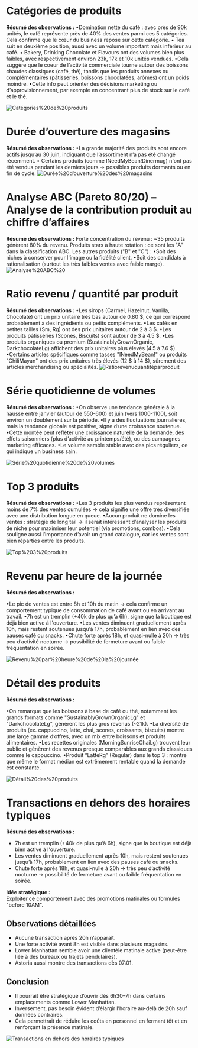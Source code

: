 # Catégories de produits

**Résumé des observations :**
•Domination nette du café : avec près de 90k unités, le café représente près de 40% des ventes parmi ces 5 catégories. Cela confirme que le cœur du business repose sur cette catégorie.
• Tea suit en deuxième position, aussi avec un volume important mais inférieur au café.
• Bakery, Drinking Chocolate et Flavours ont des volumes bien plus faibles, avec respectivement environ 23k, 17k et 10k unités vendues. 
•Cela suggère que le coeur de l’activité commerciale tourne autour des boissons chaudes classiques (café, thé), tandis que les produits annexes ou complémentaires (pâtisseries, boissons chocolatées, arômes) ont un poids moindre.
•Cette info peut orienter des décisions marketing ou d’approvisionnement, par exemple en concentrant plus de stock sur le café et le thé. 

![Catégories%20de%20produits](Catégories%20de%20produits.png)

# Durée d’ouverture des magasins

**Résumé des observations :**
•La grande majorité des produits sont encore actifs jusqu’au 30 juin, indiquant que l’assortiment n’a pas été changé récemment.
• Certains produits (comme INeedMyBean!Dinermug) n'ont pas été vendus pendant les derniers jours → possibles produits dormants ou en fin de cycle.
![Durée%20d’ouverture%20des%20magasins](Durée%20d’ouverture%20des%20magasins.png)

# Analyse ABC (Pareto 80/20) – Analyse de la contribution produit au chiffre d’affaires
**Résumé des observations :**
Forte concentration du revenu : ~35 produits génèrent 80% du revenu.
 Produits stars à haute rotation : ce sont les "A" dans la classification ABC.
Les autres produits ("B" et "C") :
•Soit des niches à conserver pour l'image ou la fidélité client. 
•Soit des candidats à rationalisation (surtout les très faibles ventes avec faible marge).
![Analyse%20ABC%20](Analyse%20ABC%20.png)

# Ratio revenu / quantité par produit
**Résumé des observations :**
•Les sirops (Carmel, Hazelnut, Vanilla, Chocolate) ont un prix unitaire très bas autour de 0.80 $, ce qui correspond probablement à des ingrédients ou petits compléments.
•Les cafés en petites tailles (Sm, Rg) ont des prix unitaires autour de 2 à 3 $.
•Les produits pâtisseries (Scones, Biscuits) sont autour de 3 à 4.5 $.
•Les produits organiques ou premium (SustainablyGrownOrganic, DarkchocolateLg) affichent des prix unitaires plus élevés (4.5 à 7.6 $).
•Certains articles spécifiques comme tasses "INeedMyBean!" ou produits "ChiliMayan" ont des prix unitaires très élevés (12 $ à 14 $), sûrement des articles merchandising ou spécialités.
![Ratiorevenuquantitéparproduit](Ratiorevenuquantitéparproduit.png)

# Série quotidienne de volumes

**Résumé des observations :**
•On observe une tendance générale à la hausse entre janvier (autour de 550-600) et juin (vers 1000-1100), soit environ un doublement sur la période.
•Il y a des fluctuations journalières, mais la tendance globale est positive, signe d’une croissance soutenue.
•Cette montée peut refléter une croissance naturelle de la demande, des effets saisonniers (plus d’activité au printemps/été), ou des campagnes marketing efficaces.
•Le volume semble stable avec des pics réguliers, ce qui indique un business sain.

![Série%20quotidienne%20de%20volumes](Série%20quotidienne%20de%20volumes.png)
# Top 3 produits

**Résumé des observations :**
•Les 3 produits les plus vendus représentent moins de 7% des ventes cumulées → cela signifie une offre très diversifiée avec une distribution longue en queue.
•Aucun produit ne domine les ventes : stratégie de long tail → il serait intéressant d’analyser les produits de niche pour maximiser leur potentiel (via promotions, combos).
•Cela souligne aussi l’importance d’avoir un grand catalogue, car les ventes sont bien réparties entre les produits.

![Top%203%20produits](Top%203%20produits.png)

# Revenu par heure de la journée

**Résumé des observations :**

•Le pic de ventes est entre 8h et 10h du matin → cela confirme un comportement typique de consommation de café avant ou en arrivant au travail.
•7h est un tremplin (+40k de plus qu’à 6h), signe que la boutique est déjà bien active à l'ouverture.
•Les ventes diminuent graduellement après 10h, mais restent soutenues jusqu’à 17h, probablement en lien avec des pauses café ou snacks.
•Chute forte après 18h, et quasi-nulle à 20h → très peu d’activité nocturne → possibilité de fermeture avant ou faible fréquentation en soirée.

![Revenu%20par%20heure%20de%20la%20journée](Revenu%20par%20heure%20de%20la%20journée.png)

# Détail des produits

**Résumé des observations :**

•On remarque que les boissons à base de café ou thé, notamment les grands formats comme "SustainablyGrownOrganicLg" et "DarkchocolateLg", génèrent les plus gros revenus (~21k). 
•La diversité de produits (ex. cappuccino, latte, chai, scones, croissants, biscuits) montre une large gamme d’offres, avec un mix entre boissons et produits alimentaires.
•Les recettes originales (MorningSunriseChaiLg) trouvent leur public et génèrent des revenus presque comparables aux grands classiques comme le cappuccino.
•Produit “LatteRg” (Regular) dans le top 3 : montre que même le format médian est extrêmement rentable quand la demande est constante.

![Détail%20des%20produits](Détail%20des%20produits.png)

# Transactions en dehors des horaires typiques

**Résumé des observations :**

- 7h est un tremplin (+40k de plus qu’à 6h), signe que la boutique est déjà bien active à l'ouverture.  
- Les ventes diminuent graduellement après 10h, mais restent soutenues jusqu’à 17h, probablement en lien avec des pauses café ou snacks.  
- Chute forte après 18h, et quasi-nulle à 20h → très peu d’activité nocturne → possibilité de fermeture avant ou faible fréquentation en soirée.

**Idée stratégique :**  
Exploiter ce comportement avec des promotions matinales ou formules "before 10AM".
## Observations détaillées
- Aucune transaction après 20h n’apparaît.  
- Une forte activité avant 8h est visible dans plusieurs magasins.  
- Lower Manhattan semble avoir une clientèle matinale active (peut-être liée à des bureaux ou trajets pendulaires).  
- Astoria aussi montre des transactions dès 07:01.
## Conclusion

- Il pourrait être stratégique d’ouvrir dès 6h30–7h dans certains emplacements comme Lower Manhattan.  
- Inversement, pas besoin évident d’élargir l’horaire au-delà de 20h sauf données contraires.  
- Cela permettrait de réduire les coûts en personnel en fermant tôt et en renforçant la présence matinale.

![Transactions en dehors des horaires typiques](transactions_en_dehors_horaires.png)

